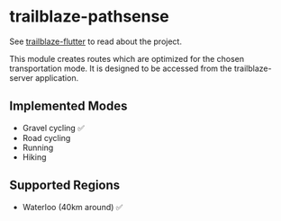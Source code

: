 # trailblaze-pathsense

See [trailblaze-flutter](https://github.com/andreytakhtamirov/trailblaze-flutter) to read about the project.

This module creates routes which are optimized for the chosen transportation mode. It is designed to be accessed from the trailblaze-server application.

## Implemented Modes
- Gravel cycling ✅
- Road cycling
- Running
- Hiking


## Supported Regions
- Waterloo (40km around) ✅
